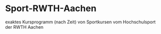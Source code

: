Sport-RWTH-Aachen
=================

exaktes Kursprogramm (nach Zeit) von Sportkursen vom Hochschulsport der RWTH Aachen
